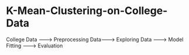 # K-Mean-Clustering-on-College-Data
College Data ---> Preprocessing Data---> Exploring Data ---> Model Fitting ---> Evaluation
